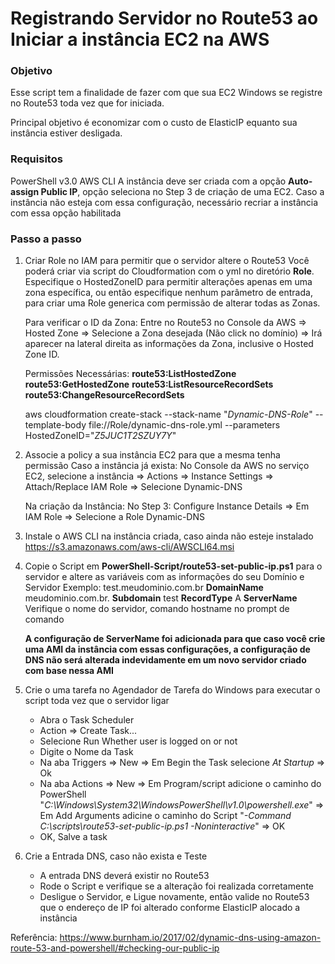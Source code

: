 # Registrando Servidor no Route53 ao Iniciar a instância EC2 na AWS

### Objetivo

Esse script tem a finalidade de fazer com que sua EC2 Windows se registre no Route53 toda vez que for iniciada.

Principal objetivo é economizar com o custo de ElasticIP equanto sua instância estiver desligada.


### Requisitos

PowerShell v3.0
AWS CLI
A instância deve ser criada com a opção **Auto-assign Public IP**, opção seleciona no Step 3 de criação de uma EC2.
Caso a instância não esteja com essa configuração, necessário recriar a instância com essa opção habilitada


### Passo a passo

1. Criar Role no IAM para permitir que o servidor altere o Route53
    Você poderá criar via script do Cloudformation com o yml no diretório **Role**. Especifique o HostedZoneID para permitir alterações apenas em uma zona específica, ou então especifique nenhum parâmetro de entrada, para criar uma Role generica com permissão de alterar todas as Zonas.

    Para verificar o ID da Zona: Entre no Route53 no Console da AWS => Hosted Zone => Selecione a Zona desejada (Não click no domínio) => Irá aparecer na lateral direita as informações da Zona, inclusive o Hosted Zone ID.

    Permissões Necessárias:
    **route53:ListHostedZone**
    **route53:GetHostedZone**
    **route53:ListResourceRecordSets**
    **route53:ChangeResourceRecordSets**

    aws cloudformation create-stack --stack-name "*Dynamic-DNS-Role*" --template-body file://Role/dynamic-dns-role.yml --parameters HostedZoneID="*Z5JUC1T2SZUY7Y*"

2. Associe a policy a sua instância EC2 para que a mesma tenha permissão
    Caso a instância já exista:
    No Console da AWS no serviço EC2, selecione a instância => Actions => Instance Settings => Attach/Replace IAM Role => Selecione Dynamic-DNS

    Na criação da Instância:
    No Step 3: Configure Instance Details => Em IAM Role => Selecione a Role Dynamic-DNS

3. Instale o AWS CLI na instância criada, caso ainda não esteje instalado
    https://s3.amazonaws.com/aws-cli/AWSCLI64.msi

4. Copie o Script em **PowerShell-Script/route53-set-public-ip.ps1** para o servidor e altere as variáveis com as informações do seu Domínio e Servidor
    Exemplo: test.meudominio.com.br
    **DomainName** meudominio.com.br.
    **Subdomain** test
    **RecordType** A
    **ServerName** Verifique o nome do servidor, comando hostname no prompt de comando

    **A configuração de ServerName foi adicionada para que caso você crie uma AMI da instância com essas configurações, a configuração de DNS não será alterada indevidamente em um novo servidor criado com base nessa AMI**

5. Crie o uma tarefa no Agendador de Tarefa do Windows para executar o script toda vez que o servidor ligar
    - Abra o Task Scheduler
    - Action => Create Task...
    - Selecione Run Whether user is logged on or not
    - Digite o Nome da Task
    - Na aba Triggers => New => Em Begin the Task selecione *At Startup* => Ok
    - Na aba Actions => New => Em Program/script adicione o caminho do PowerShell "*C:\Windows\System32\WindowsPowerShell\v1.0\powershell.exe*" => Em Add Arguments adicine o caminho do Script "*-Command C:\scripts\route53-set-public-ip.ps1 -Noninteractive*" => OK
    - OK, Salve a task

6. Crie a Entrada DNS, caso não exista e Teste
    - A entrada DNS deverá existir no Route53
    - Rode o Script e verifique se a alteração foi realizada corretamente
    - Desligue o Servidor, e Ligue novamente, então valide no Route53 que o endereço de IP foi alterado conforme ElasticIP alocado a instância





Referência: https://www.burnham.io/2017/02/dynamic-dns-using-amazon-route-53-and-powershell/#checking-our-public-ip